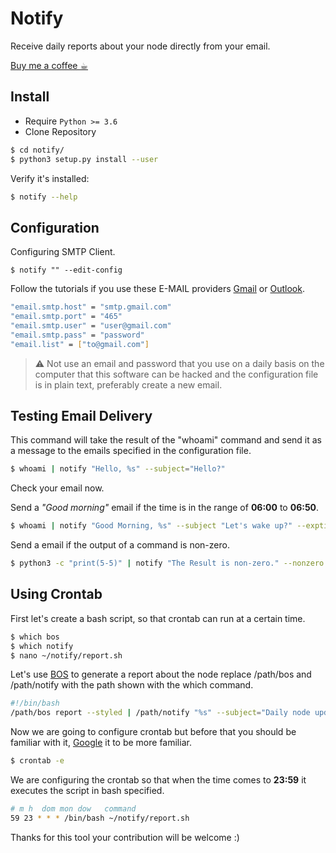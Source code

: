 # Notify

Receive daily reports about your node directly from your email.

[Buy me a coffee ☕︎](https://coinos.io/lukedevj)

## Install

* Require `Python >= 3.6`
* Clone Repository 

```bash
$ cd notify/
$ python3 setup.py install --user
```

Verify it's installed:

```bash
$ notify --help
```

## Configuration

Configuring SMTP Client. 

```
$ notify "" --edit-config
```

Follow the tutorials if you use these E-MAIL providers [Gmail](https://support.google.com/mail/answer/7126229) or [Outlook](https://support.microsoft.com/en-us/office/pop-imap-and-smtp-settings-for-outlook-com-d088b986-291d-42b8-9564-9c414e2aa040). 

```bash
"email.smtp.host" = "smtp.gmail.com"
"email.smtp.port" = "465"
"email.smtp.user" = "user@gmail.com"
"email.smtp.pass" = "password"
"email.list" = ["to@gmail.com"]
```

> :warning: Not use an email and password that you use on a daily basis on the computer that this software can be hacked and the configuration file is in plain text, preferably create a new email.

## Testing Email Delivery

This command will take the result of the "whoami" command and send it as a message to the emails specified in the configuration file.

```bash
$ whoami | notify "Hello, %s" --subject="Hello?"
```

Check your email now.

Send a *"Good morning"* email if the time is in the range of **06:00** to **06:50**.

```bash
$ whoami | notify "Good Morning, %s" --subject "Let's wake up?" --exptime "range 06:00 in 06:50"
```

Send a email if the output of a command is non-zero.

```bash
$ python3 -c "print(5-5)" | notify "The Result is non-zero." --nonzero
```

## Using Crontab 

First let's create a bash script, so that crontab can run at a certain time.

```bash
$ which bos
$ which notify
$ nano ~/notify/report.sh
```
Let's use [BOS](https://github.com/alexbosworth/balanceofsatoshis) to generate a report about the node replace /path/bos and /path/notify with the path shown with the which command.

```bash
#!/bin/bash
/path/bos report --styled | /path/notify "%s" --subject="Daily node update"
```

Now we are going to configure crontab but before that you should be familiar with it, [Google](https://www.google.com/search?q=using+crontab+on+linux) it to be more familiar.

```bash
$ crontab -e
```
We are configuring the crontab so that when the time comes to **23:59** it executes the script in bash specified.
```bash
# m h  dom mon dow   command
59 23 * * * /bin/bash ~/notify/report.sh
```
Thanks for this tool your contribution will be welcome :)
